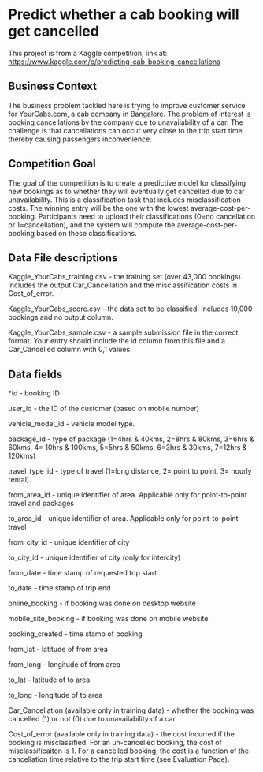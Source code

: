 # Predict whether a cab booking will get cancelled
This project is from a Kaggle competition, link at: https://www.kaggle.com/c/predicting-cab-booking-cancellations


## Business Context
The business problem tackled here is trying to improve customer service for YourCabs.com, a cab company in Bangalore. The problem of interest is booking cancellations by the company due to unavailability of a car. The challenge is that cancellations can occur very close to the trip start time, thereby causing passengers inconvenience.

## Competition Goal
The goal of the competition is to create a predictive model for classifying new bookings as to whether they will eventually get cancelled due to car unavailability. This is a classification task that includes misclassification costs. The winning entry will be the one with the lowest average-cost-per-booking.
Participants need to upload their classifications (0=no cancellation or 1=cancellation), and the system will compute the average-cost-per-booking based on these classifications.

## Data File descriptions
Kaggle_YourCabs_training.csv - the training set (over 43,000 bookings). Includes the output Car_Cancellation and the misclassification costs in Cost_of_error.

Kaggle_YourCabs_score.csv - the data set to be classified. Includes 10,000 bookings and no output column.

Kaggle_YourCabs_sample.csv - a sample submission file in the correct format. Your entry should include the id column from this file and a Car_Cancelled column with 0,1 values.

## Data fields
*id - booking ID

user_id - the ID of the customer (based on mobile number)

vehicle_model_id - vehicle model type.

package_id - type of package (1=4hrs & 40kms, 2=8hrs & 80kms, 3=6hrs & 60kms, 4= 10hrs & 100kms, 5=5hrs & 50kms, 6=3hrs & 30kms, 7=12hrs & 120kms)

travel_type_id - type of travel (1=long distance, 2= point to point, 3= hourly rental).

from_area_id - unique identifier of area. Applicable only for point-to-point travel and packages

to_area_id - unique identifier of area. Applicable only for point-to-point travel

from_city_id - unique identifier of city

to_city_id - unique identifier of city (only for intercity)

from_date - time stamp of requested trip start

to_date - time stamp of trip end

online_booking - if booking was done on desktop website

mobile_site_booking - if booking was done on mobile website

booking_created - time stamp of booking

from_lat - latitude of from area

from_long -  longitude of from area

to_lat - latitude of to area

to_long - longitude of to area

Car_Cancellation (available only in training data) - whether the booking was cancelled (1) or not (0) due to unavailability of a car.

Cost_of_error (available only in training data) - the cost incurred if the booking is misclassified. For an un-cancelled booking, the cost of misclassificaiton is 1. For a cancelled booking, the cost is a function of the cancellation time relative to the trip start time (see Evaluation Page).
